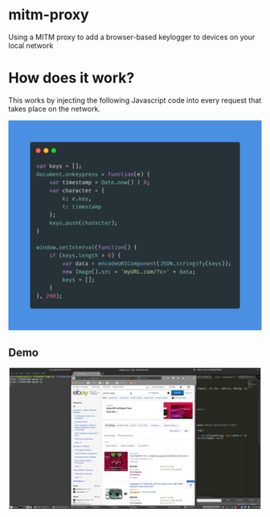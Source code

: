 # mitm-proxy
Using a MITM proxy to add a browser-based keylogger to devices on your local network

# How does it work?

This works by injecting the following Javascript code into every request that takes place on the network.

<p align="center">
<img width=700px src ="static/code.png">
</p>


## Demo

<p align="center">
<img width=500px src ="static/demo.gif">
</p>
